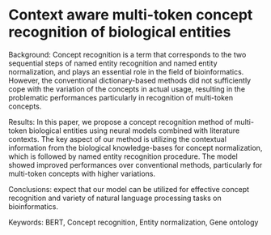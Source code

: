 # Context aware multi-token concept recognition of biological entities

Background: 
Concept recognition is a term that corresponds to the two sequential steps of named entity recognition and named entity normalization, and plays an essential role in the field of bioinformatics. However, the conventional dictionary-based methods did not sufficiently cope with the variation of the concepts in actual usage, resulting in the problematic performances particularly in recognition of multi-token concepts.

Results: 
In this paper, we propose a concept recognition method of multi-token biological entities using neural models combined with literature contexts. The key aspect of our method is utilizing the contextual information from the biological knowledge-bases for concept normalization, which is followed by named entity recognition procedure. The model showed improved performances over conventional methods, particularly for multi-token concepts with higher variations.

Conclusions: 
 expect that our model can be utilized for effective concept recognition and variety of natural language processing tasks on bioinformatics.

Keywords: 
BERT, Concept recognition, Entity normalization, Gene ontology
